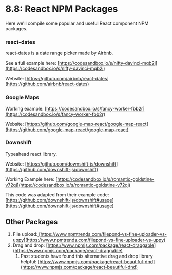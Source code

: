 # 8.8: React NPM Packages

Here we'll compile some popular and useful React component NPM packages.

### react-dates

react-dates is a date range picker made by Airbnb.

See a full example here: [https://codesandbox.io/s/nifty-davinci-mqb2i](https://codesandbox.io/s/nifty-davinci-mqb2i)

Website: [https://github.com/airbnb/react-dates](https://github.com/airbnb/react-dates)

### Google Maps

Working example: [https://codesandbox.io/s/fancy-worker-fbb2r](https://codesandbox.io/s/fancy-worker-fbb2r)

Website: [https://github.com/google-map-react/google-map-react](https://github.com/google-map-react/google-map-react)

### Downshift

Typeahead react library.

Website: [https://github.com/downshift-js/downshift](https://github.com/downshift-js/downshift)

Working Example here: [https://codesandbox.io/s/romantic-goldstine-v72qj](https://codesandbox.io/s/romantic-goldstine-v72qj)

This code was adapted from their example code: [https://github.com/downshift-js/downshift#usage](https://github.com/downshift-js/downshift#usage)

## Other Packages

1. File upload:[ ](https://www.npmtrends.com/filepond-vs-fine-uploader-vs-uppy)[https://www.npmtrends.com/filepond-vs-fine-uploader-vs-uppy](https://www.npmtrends.com/filepond-vs-fine-uploader-vs-uppy)
2. Drag and drop: [https://www.npmjs.com/package/react-draggable](https://www.npmjs.com/package/react-draggable)
   1. Past students have found this alternative drag and drop library helpful: [https://www.npmjs.com/package/react-beautiful-dnd](https://www.npmjs.com/package/react-beautiful-dnd)

